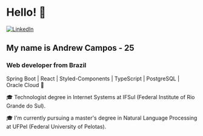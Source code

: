 # Hello! 👋

[![LinkedIn](https://img.shields.io/badge/LinkedIn-%230077B5.svg?logo=linkedin&logoColor=white)](https://linkedin.com/in/andrew-campos-266bb420a) 

## My name is Andrew Campos - 25
### Web developer from Brazil

<p>Spring Boot | React | Styled-Components | TypeScript | PostgreSQL | Oracle Cloud 🚀 </p>

🎓 Technologist degree in Internet Systems at IFSul (Federal Institute of Rio Grande do Sul).

🎓 I'm currently pursuing a master's degree in Natural Language Processing at UFPel (Federal University of Pelotas).
